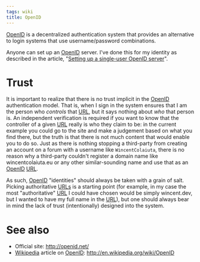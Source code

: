 ```yaml
---
tags: wiki
title: OpenID
---
```


[OpenID](/wiki/OpenID) is a decentralized authentication system that provides an alternative to login systems that use username/password combinations.

Anyone can set up an [OpenID](/wiki/OpenID) server. I've done this for my identity as described in the article, "[Setting up a single-user OpenID server](/wiki/Setting_up_a_single-user_OpenID_server)".

# Trust

It is important to realize that there is no trust implicit in the [OpenID](/wiki/OpenID) authentication model. That is, when I sign in the system ensures that I am the person who _controls_ that [URL](/wiki/URL), but it says nothing about _who_ that person is. An independent verification is required if you want to know that the controller of a given [URL](/wiki/URL) really is who they claim to be: in the current example you could go to the site and make a judgement based on what you find there, but the truth is that there is not much content that would enable you to do so. Just as there is nothing stopping a third-party from creating an account on a forum with a username like `WincentColaiuta`, there is no reason why a third-party couldn't register a domain name like wincentcolaiuta.eu or any other similar-sounding name and use that as an [OpenID](/wiki/OpenID) [URL](/wiki/URL).

As such, [OpenID](/wiki/OpenID) "identities" should always be taken with a grain of salt. Picking authoritative [URLs](/wiki/URLs) is a starting point (for example, in my case the most "authoritative" [URL](/wiki/URL) I could have chosen would be simply wincent.dev, but I wanted to have my full name in the [URL](/wiki/URL)), but one should always bear in mind the lack of trust (intentionally) designed into the system.

# See also

-   Official site: <http://openid.net/>
-   [Wikipedia](/wiki/Wikipedia) article on [OpenID](/wiki/OpenID): <http://en.wikipedia.org/wiki/OpenID>
